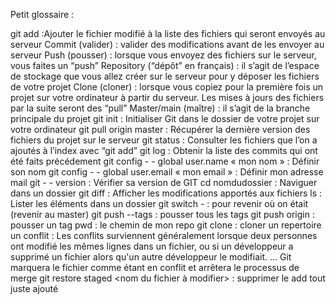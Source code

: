 Petit glossaire :

git add :Ajouter le fichier modifié à la liste des fichiers qui seront envoyés au serveur
Commit (valider) : valider des modifications avant de les envoyer au serveur
Push (pousser) : lorsque vous envoyez des fichiers sur le serveur, vous faites un “push”
Repository (“dépôt” en français) : il s’agit de l’espace de stockage que vous allez créer sur le serveur pour y déposer les fichiers de votre projet
Clone (cloner) : lorsque vous copiez pour la première fois un projet sur votre ordinateur à partir du serveur. Les mises à jours des fichiers par la suite seront des “pull”
Master/main (maître) : il s’agit de la branche principale du projet
git init : Initialiser Git dans le dossier de votre projet sur votre ordinateur
git pull origin master : Récupérer la dernière version des fichiers du projet sur le serveur
git status : Consulter les fichiers que l’on a ajoutés à l’index avec “git add”
git log : Obtenir la liste des commits qui ont été faits précédement 
git config - - global user.name « mon nom » : Définir son nom
git config - - global user.email « mon email » : Définir mon adresse mail
git - - version : Vérifier sa version de GIT
cd nomdudossier : Naviguer dans un dossier
git diff : Afficher les modifications apportés aux fichiers
ls : Lister les éléments dans un dossier
git switch - : pour revenir où on était (revenir au master)
git push --tags : pousser tous les tags
git push origin <nom du tag> : pousser un tag
pwd : le chemin de mon repo
git clone : cloner un repertoire
un conflit : Les conflits surviennent généralement lorsque deux personnes ont modifié les mêmes lignes dans un fichier, ou si un développeur a supprimé un fichier alors qu'un autre développeur le modifiait. ... Git marquera le fichier comme étant en conflit et arrêtera le processus de merge
git restore staged <nom du fichier à modifier> : supprimer le add tout juste ajouté